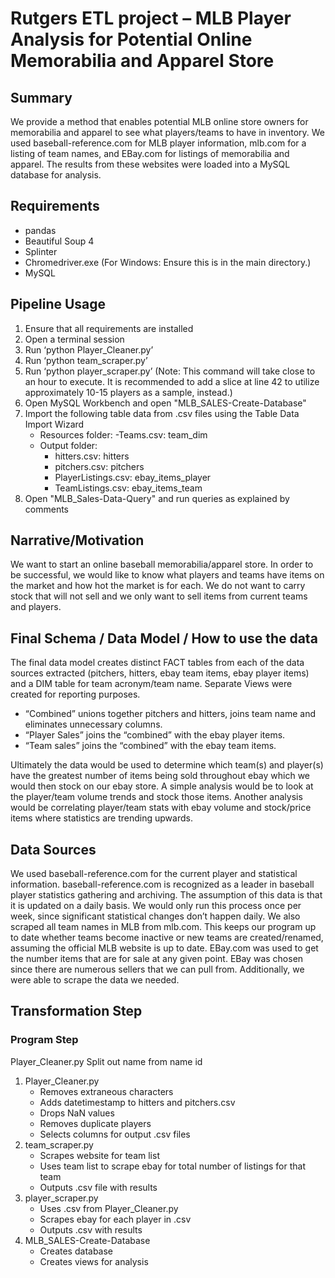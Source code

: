 # Rutgers ETL project – MLB Player Analysis for Potential Online Memorabilia and Apparel Store

## Summary
We provide a method that enables potential MLB online store owners for memorabilia and apparel to see what players/teams to have in inventory.  We used baseball-reference.com for MLB player information, mlb.com for a listing of team names, and EBay.com for listings of memorabilia and apparel.  The results from these websites were loaded into a MySQL database for analysis. 

## Requirements
- pandas
- Beautiful Soup 4
- Splinter
- Chromedriver.exe (For Windows: Ensure this is in the main directory.)
- MySQL

## Pipeline Usage
1. Ensure that all requirements are installed
2. Open a terminal session
3. Run ‘python Player_Cleaner.py’
4. Run ‘python team_scraper.py’
5. Run ‘python player_scraper.py’ (Note: This command will take close to an hour to execute. It is recommended to add a slice at 	line 42 to utilize approximately 10-15 players as a sample, instead.)
6. Open MySQL Workbench and open "MLB_SALES-Create-Database"
7. Import the following table data from .csv files using the Table Data Import Wizard
	- Resources folder:
		-Teams.csv: team_dim
	- Output folder:
		- hitters.csv: hitters
		- pitchers.csv: pitchers
		- PlayerListings.csv: ebay_items_player
		- TeamListings.csv: ebay_items_team
8. Open "MLB_Sales-Data-Query" and run queries as explained by comments

## Narrative/Motivation
We want to start an online baseball memorabilia/apparel store. In order to be successful, we would like to know what players and teams have items on the market and how hot the market is for each. We do not want to carry stock that will not sell and we only want to sell items from current teams and players.


## Final Schema / Data Model / How  to use the data
The final data model creates distinct FACT tables from each of the data sources extracted (pitchers, hitters, ebay team items, ebay player items) and a DIM table for team acronym/team name.  Separate Views were created for reporting purposes.
- “Combined” unions together pitchers and hitters, joins team name and eliminates unnecessary columns.
- “Player Sales” joins the “combined” with the ebay player items.
- “Team sales” joins the “combined” with the ebay team items.

Ultimately the data would be used to determine which team(s) and player(s) have the greatest number of items being sold throughout ebay which we would then stock on our ebay store.  A simple analysis would be to look at the player/team volume trends and stock those items.  Another analysis would be correlating player/team stats with ebay volume and stock/price items where statistics are trending upwards.

## Data Sources
We used baseball-reference.com for the current player and statistical information.  baseball-reference.com is recognized as a leader in baseball player statistics gathering and archiving.  The assumption of this data is that it is updated on a daily basis.  We would only run this process once per week, since significant statistical changes don’t happen daily.  We also scraped all team names in MLB from mlb.com. This keeps our program up to date whether teams become inactive or new teams are created/renamed, assuming the official MLB website is up to date. EBay.com was used to get the number items that are for sale at any given point.  EBay was chosen since there are numerous sellers that we can pull from.  Additionally, we were able to scrape the data we needed.

## Transformation Step
### Program								Step
Player_Cleaner.py	Split out name from name id

1. Player_Cleaner.py
	- Removes extraneous characters
	- Adds datetimestamp to hitters and pitchers.csv
	- Drops NaN values
	- Removes duplicate players
	- Selects columns for output .csv files
2. team_scraper.py
	- Scrapes website for team list
	- Uses team list to scrape ebay for total number of listings for that team
	- Outputs .csv file with results
3. player_scraper.py
	- Uses .csv from Player_Cleaner.py
	- Scrapes ebay for each player in .csv
	- Outputs .csv with results
4. MLB_SALES-Create-Database
	- Creates database
	- Creates views for analysis
